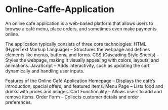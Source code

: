 # Online-Caffe-Application
An online café application is a web-based platform that allows users to browse a café menu, place orders, and sometimes even make payments online. 

The application typically consists of three core technologies:
HTML (HyperText Markup Language) – Structures the webpage and defines elements like menus, buttons, and forms.
CSS (Cascading Style Sheets) – Styles the webpage, making it visually appealing with colors, layouts, and animations.
JavaScript – Adds interactivity, such as updating the cart dynamically and handling user inputs.

Features of the Online Café Application
Homepage – Displays the café’s introduction, special offers, and featured items.
Menu Page – Lists food and drinks with prices and images.
Cart Functionality – Allows users to add and remove items.
Order Form – Collects customer details and order preferences.
